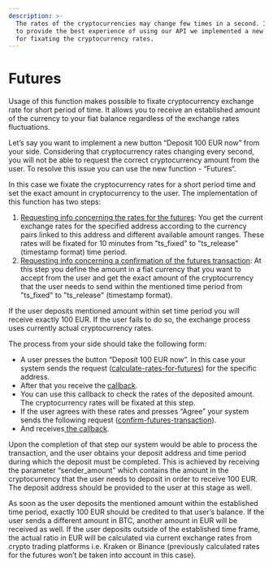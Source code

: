 ```yaml
---
description: >-
  The rates of the cryptocurrencies may change few times in a second. In order
  to provide the best experience of using our API we implemented a new solution
  for fixating the cryptocurrency rates.
---
```


# Futures

Usage of this function makes possible to fixate cryptocurrency exchange rate for short period of time. It allows you to receive an established amount of the currency to your fiat balance regardless of the exchange rates fluctuations.

Let’s say you want to implement a new button “Deposit 100 EUR now” from your side. Considering that cryptocurrency rates changing every second, you will not be able to request the correct cryptocurrency amount from the user. To resolve this issue you can use the new function - “Futures“.

In this case we fixate the cryptocurrency rates for a short period time and set the exact amount in cryptocurrency to the user. The implementation of this function has two steps:

1.  [Requesting info concerning the rates for the futures](https://docs.coinspaid.com/docs/api-documentation/v2#calculate-rates-for-futures): You get the current exchange rates for the specified address according to the currency pairs linked to this address and different available amount ranges. These rates will be fixated for 10 minutes from "ts\_fixed" to "ts\_release" \(timestamp format\) time period.
2.  [Requesting info concerning a confirmation of the futures transaction](https://docs.coinspaid.com/docs/api-documentation/v2#confirm-futures-transaction): At this step you define the amount in a fiat currency that you want to accept from the user and get the exact amount of the cryptocurrency that the user needs to send within the mentioned time period from "ts\_fixed" to "ts\_release" \(timestamp format\).

If the user deposits mentioned amount within set time period you will receive exactly 100 EUR. If the user fails to do so, the exchange process uses currently actual cryptocurrency rates.

The process from your side should take the following form:

* A user presses the button “Deposit 100 EUR now”. In this case your system sends the request \([calculate-rates-for-futures](https://docs.coinspaid.com/docs/api-documentation/v2#calculate-rates-for-futures)\) for the specific address.
* After that you receive the [callback](../api-documentation/callbacks.md#futures-callback).
* You can use this callback to check the rates of the deposited amount. The cryptocurrency rates will be fixated at this step.
* If the user agrees with these rates and presses “Agree” your system sends the following request \([confirm-futures-transaction](https://docs.coinspaid.com/docs/api-documentation/v2#confirm-futures-transaction)\).
* And receives[ the callback](../api-documentation/callbacks.md#futures-callback).

Upon the completion of that step our system would be able to process the transaction, and the user obtains your deposit address and time period during which the deposit must be completed. This is achieved by receiving the parameter “sender\_amount” which contains the amount in the cryptocurrency that the user needs to deposit in order to receive 100 EUR. The deposit address should be provided to the user at this stage as well.

As soon as the user deposits the mentioned amount within the established time period, exactly 100 EUR should be credited to that user’s balance. If the user sends a different amount in BTC, another amount in EUR will be received as well. If the user deposits outside of the established time frame, the actual ratio in EUR will be calculated via current exchange rates from crypto trading platforms i.e. Kraken or Binance \(previously calculated rates for the futures won’t be taken into account in this case\).

